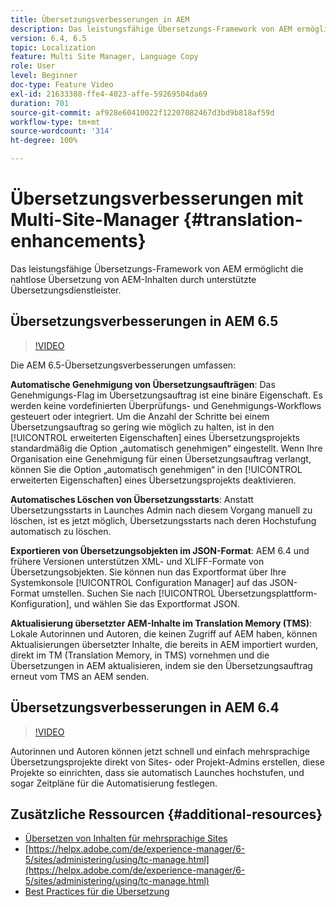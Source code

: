 ```yaml
---
title: Übersetzungsverbesserungen in AEM
description: Das leistungsfähige Übersetzungs-Framework von AEM ermöglicht die nahtlose Übersetzung von AEM-Inhalten durch unterstützte Übersetzungsdienstleister. Erfahren Sie mehr über die neuesten Verbesserungen.
version: 6.4, 6.5
topic: Localization
feature: Multi Site Manager, Language Copy
role: User
level: Beginner
doc-type: Feature Video
exl-id: 21633308-ffe4-4023-affe-59269504da69
duration: 701
source-git-commit: af928e60410022f12207082467d3bd9b818af59d
workflow-type: tm+mt
source-wordcount: '314'
ht-degree: 100%

---
```


# Übersetzungsverbesserungen mit Multi-Site-Manager {#translation-enhancements}

Das leistungsfähige Übersetzungs-Framework von AEM ermöglicht die nahtlose Übersetzung von AEM-Inhalten durch unterstützte Übersetzungsdienstleister.

## Übersetzungsverbesserungen in AEM 6.5

>[!VIDEO](https://video.tv.adobe.com/v/27405?quality=12&learn=on)

Die AEM 6.5-Übersetzungsverbesserungen umfassen:

**Automatische Genehmigung von Übersetzungsaufträgen**: Das Genehmigungs-Flag im Übersetzungsauftrag ist eine binäre Eigenschaft. Es werden keine vordefinierten Überprüfungs- und Genehmigungs-Workflows gesteuert oder integriert. Um die Anzahl der Schritte bei einem Übersetzungsauftrag so gering wie möglich zu halten, ist in den [!UICONTROL erweiterten Eigenschaften] eines Übersetzungsprojekts standardmäßig die Option „automatisch genehmigen“ eingestellt. Wenn Ihre Organisation eine Genehmigung für einen Übersetzungsauftrag verlangt, können Sie die Option „automatisch genehmigen“ in den [!UICONTROL erweiterten Eigenschaften] eines Übersetzungsprojekts deaktivieren.

**Automatisches Löschen von Übersetzungsstarts**: Anstatt Übersetzungsstarts in Launches Admin nach diesem Vorgang manuell zu löschen, ist es jetzt möglich, Übersetzungsstarts nach deren Hochstufung automatisch zu löschen.

**Exportieren von Übersetzungsobjekten im JSON-Format**: AEM 6.4 und frühere Versionen unterstützen XML- und XLIFF-Formate von Übersetzungsobjekten. Sie können nun das Exportformat über Ihre Systemkonsole [!UICONTROL Configuration Manager] auf das JSON-Format umstellen. Suchen Sie nach [!UICONTROL Übersetzungsplattform-Konfiguration], und wählen Sie das Exportformat JSON.

**Aktualisierung übersetzter AEM-Inhalte im Translation Memory (TMS)**: Lokale Autorinnen und Autoren, die keinen Zugriff auf AEM haben, können Aktualisierungen übersetzter Inhalte, die bereits in AEM importiert wurden, direkt im TM (Translation Memory, in TMS) vornehmen und die Übersetzungen in AEM aktualisieren, indem sie den Übersetzungsauftrag erneut vom TMS an AEM senden.

## Übersetzungsverbesserungen in AEM 6.4

>[!VIDEO](https://video.tv.adobe.com/v/21309?quality=12&learn=on)

Autorinnen und Autoren können jetzt schnell und einfach mehrsprachige Übersetzungsprojekte direkt von Sites- oder Projekt-Admins erstellen, diese Projekte so einrichten, dass sie automatisch Launches hochstufen, und sogar Zeitpläne für die Automatisierung festlegen.

## Zusätzliche Ressourcen {#additional-resources}

* [Übersetzen von Inhalten für mehrsprachige Sites](https://helpx.adobe.com/de/experience-manager/6-5/sites/administering/using/translation.html)
* [https://helpx.adobe.com/de/experience-manager/6-5/sites/administering/using/tc-manage.html](https://helpx.adobe.com/de/experience-manager/6-5/sites/administering/using/tc-manage.html)
* [Best Practices für die Übersetzung](https://helpx.adobe.com/de/experience-manager/6-5/sites/administering/using/tc-bp.html)
